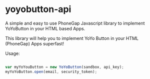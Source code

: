 yoyobutton-api
==============

A simple and easy to use PhoneGap Javascript library to implement YoYoButton in  your HTML based Apps.

This library will help you to implement YoYo Button in your HTML (PhoneGap) Apps superfast!

Usage:

```Javascript

var myYoYouButton = new YoYoButton(sandbox, api_key);
myYoYoButton.open(email, security_token);  

```
